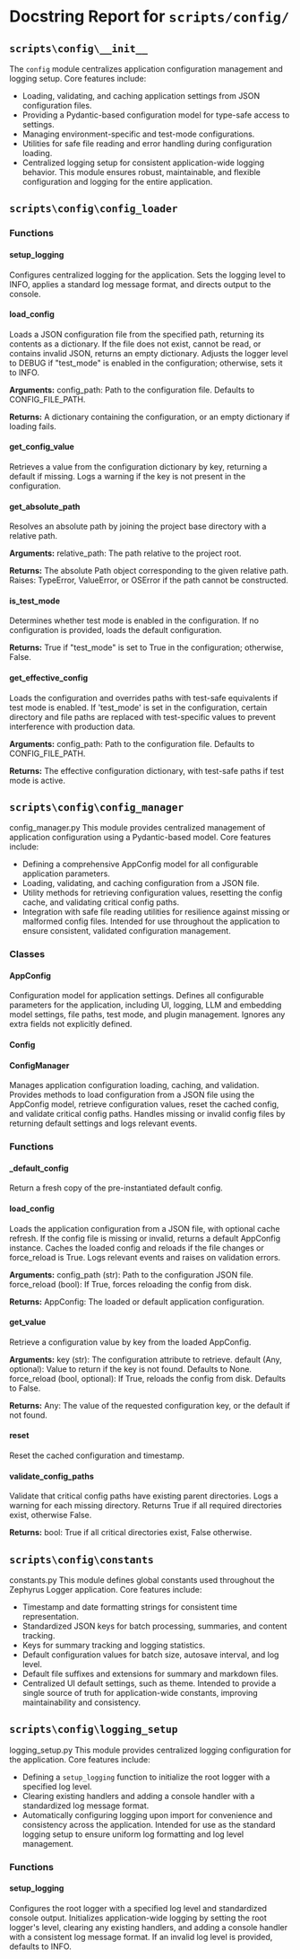 # Docstring Report for `scripts/config/`


## `scripts\config\__init__`


The `config` module centralizes application configuration management and logging setup.
Core features include:
- Loading, validating, and caching application settings from JSON configuration files.
- Providing a Pydantic-based configuration model for type-safe access to settings.
- Managing environment-specific and test-mode configurations.
- Utilities for safe file reading and error handling during configuration loading.
- Centralized logging setup for consistent application-wide logging behavior.
This module ensures robust, maintainable, and flexible configuration and logging for the entire application.


## `scripts\config\config_loader`


### Functions

#### setup_logging

Configures centralized logging for the application.
Sets the logging level to INFO, applies a standard log message format, and directs output to the console.

#### load_config

Loads a JSON configuration file from the specified path, returning its contents as a dictionary.
If the file does not exist, cannot be read, or contains invalid JSON, returns an empty dictionary. Adjusts the logger level to DEBUG if "test_mode" is enabled in the configuration; otherwise, sets it to INFO.

**Arguments:**
config_path: Path to the configuration file. Defaults to CONFIG_FILE_PATH.

**Returns:**
A dictionary containing the configuration, or an empty dictionary if loading fails.

#### get_config_value

Retrieves a value from the configuration dictionary by key, returning a default if missing.
Logs a warning if the key is not present in the configuration.

#### get_absolute_path

Resolves an absolute path by joining the project base directory with a relative path.

**Arguments:**
relative_path: The path relative to the project root.

**Returns:**
The absolute Path object corresponding to the given relative path.
Raises:
TypeError, ValueError, or OSError if the path cannot be constructed.

#### is_test_mode

Determines whether test mode is enabled in the configuration.
If no configuration is provided, loads the default configuration.

**Returns:**
True if "test_mode" is set to True in the configuration; otherwise, False.

#### get_effective_config

Loads the configuration and overrides paths with test-safe equivalents if test mode is enabled.
If 'test_mode' is set in the configuration, certain directory and file paths are replaced with test-specific values to prevent interference with production data.

**Arguments:**
config_path: Path to the configuration file. Defaults to CONFIG_FILE_PATH.

**Returns:**
The effective configuration dictionary, with test-safe paths if test mode is active.

## `scripts\config\config_manager`


config_manager.py
This module provides centralized management of application configuration using a Pydantic-based model.
Core features include:
- Defining a comprehensive AppConfig model for all configurable application parameters.
- Loading, validating, and caching configuration from a JSON file.
- Utility methods for retrieving configuration values, resetting the config cache, and validating critical config paths.
- Integration with safe file reading utilities for resilience against missing or malformed config files.
Intended for use throughout the application to ensure consistent, validated configuration management.


### Classes

#### AppConfig

Configuration model for application settings.
Defines all configurable parameters for the application, including UI,
logging, LLM and embedding model settings, file paths, test mode,
and plugin management. Ignores any extra fields not explicitly defined.

#### Config

#### ConfigManager

Manages application configuration loading, caching, and validation.
Provides methods to load configuration from a JSON file using the AppConfig model,
retrieve configuration values, reset the cached config, and validate critical config paths.
Handles missing or invalid config files by returning default settings and logs relevant events.

### Functions

#### _default_config

Return a fresh copy of the pre-instantiated default config.

#### load_config

Loads the application configuration from a JSON file, with optional cache refresh.
If the config file is missing or invalid, returns a default AppConfig instance.
Caches the loaded config and reloads if the file changes or force_reload is True.
Logs relevant events and raises on validation errors.

**Arguments:**
config_path (str): Path to the configuration JSON file.
force_reload (bool): If True, forces reloading the config from disk.

**Returns:**
AppConfig: The loaded or default application configuration.

#### get_value

Retrieve a configuration value by key from the loaded AppConfig.

**Arguments:**
key (str): The configuration attribute to retrieve.
default (Any, optional): Value to return if the key is not found. Defaults to None.
force_reload (bool, optional): If True, reloads the config from disk. Defaults to False.

**Returns:**
Any: The value of the requested configuration key, or the default if not found.

#### reset

Reset the cached configuration and timestamp.

#### validate_config_paths

Validate that critical config paths have existing parent directories.
Logs a warning for each missing directory. Returns True if all required directories exist, otherwise False.

**Returns:**
bool: True if all critical directories exist, False otherwise.

## `scripts\config\constants`


constants.py
This module defines global constants used throughout the Zephyrus Logger application.
Core features include:
- Timestamp and date formatting strings for consistent time representation.
- Standardized JSON keys for batch processing, summaries, and content tracking.
- Keys for summary tracking and logging statistics.
- Default configuration values for batch size, autosave interval, and log level.
- Default file suffixes and extensions for summary and markdown files.
- Centralized UI default settings, such as theme.
Intended to provide a single source of truth for application-wide constants, improving maintainability and consistency.


## `scripts\config\logging_setup`


logging_setup.py
This module provides centralized logging configuration for the application.
Core features include:
- Defining a `setup_logging` function to initialize the root logger with a specified log level.
- Clearing existing handlers and adding a console handler with a standardized log message format.
- Automatically configuring logging upon import for convenience and consistency across the application.
Intended for use as the standard logging setup to ensure uniform log formatting and log level management.


### Functions

#### setup_logging

Configures the root logger with a specified log level and standardized console output.
Initializes application-wide logging by setting the root logger's level, clearing any existing handlers, and adding a console handler with a consistent log message format. If an invalid log level is provided, defaults to INFO.